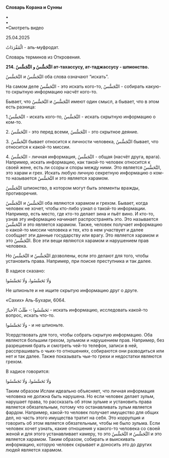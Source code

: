 **Словарь Корана и Сунны**  
  
  
  
•  
•  
•Смотреть видео  
  
25.04.2025  
  

الْمُفْرَدَاتُ - аль-муфродат.

Словарь терминов из Откровения.

  

**214. التَّحَسُّسُ و التَّجَسُّسُ ат-тахассусу, ат-таджассусу - шпионство.**

التَّحَسُّسُ и التَّجَسُّسُ оба слова означают “искать”. 

На самом деле التَّحَسُّسُ - это искать кого-то, التَّجَسُّسُ - собирать какую-то
скрытную информацию насчёт кого-то.

Бывает, что التَّحَسُّسُ и التَّجَسُّسُ имеют один смысл, а бывает, что в этом есть
разница:

1.التَّحَسُّسُ - искать кого-то, التَّجَسُّسُ - искать скрытную информацию о ком-то.

2\. التَّحَسُّسُ - это перед всеми, التَّجَسُّسُ - это скрытное деяние.

3\. التَّحَسُّسُ бывает относится к личности человека, التَّجَسُّسُ бывает, что
относится к какой-то миссии. 

4\. التَّحَسُّسُ - личная информация, التَّجَسُّسُ - общая (насчёт друга, врага).
Например, искать информацию, как такой-то человек относится к своей
жене, есть ли ссоры и споры между ними. Это является التَّحَسُّسُ, это харам и
грех. Искать любую личную секретную информацию о ком-то называется
التَّحَسُّسُ и это является харамом. 

التَّجَسُّسُ шпионство, в котором могут быть элементы вражды, противоречия.

التَّجَسُّسُ и التَّحَسُّسُ оба являются харамом и грехом. Бывает, когда человек не
хочет, чтобы кто-либо узнал о такой-то информации. Например, есть место,
где кто-то делает зина и пьёт вино. И кто-то, узнав эту информацию
начинает распространять это. Это называется التَّحَسُّسُ и это является
харамом. Также, человек получает информацию о какой-то миссии человека и
тех, кто в нем участвует и далее сообщает эти данные государству или
врагу. Это является харамом и это التَّجَسُّسُ. Все эти вещи являются харамом
и нарушением прав человека. 

Но التَّحَسُّسُ и التَّجَسُّسُ дозволены, если это делают для того, чтобы установить
права. Например, при поиске преступника и так далее. 

  

В хадисе сказано:

وَلَا تَحَسَّسُوا، وَلَا تَجَسَّسُوا

Не шпионьте и не ищите скрытую информацию друг о друге.

«Сахих» Аль-Бухари, 6064.

  

تَحَسَّسُوا :- طَلَبُ الأخبارُ - искать информацию, исследовать какой-то вопрос,
искать что-то. 

وَلَا تَجَسَّسُوا - и не шпионьте. 

Усердствовать для того, чтобы собрать скрытую информацию. Оба являются
большим грехом, зульмом и нарушением прав. Например, без разрешения
брать и смотреть чей-то телефон, записи в ней, расспрашивать о
чьих-то отношениях, собираются они разводиться или нет и так далее.
Также показывать чьи-то грехи и недостатки являются грехом. 

В хадисе говорится:

وَلَا تَحَسَّسُوا، وَلَا تَجَسَّسُوا

Таким образом Ислам идеально объясняет, что личная информация человека
не должна быть нарушена. Но если человек делает зульм, нарушает права,
то рассказать об этом зульме и установить права является обязательным,
потому что останавливать зульм является фардом. Например, какой-то
человек получает имущество для общих дел, но часть этого имущества
тратит на себя. Это коррупция и говорить об этом является обязательным,
чтобы не было зульма. Если человек хочет узнать, какие отношения у
какого-то человека со своей женой и для этого устанавливает камеру, то
это التَّحَسُّسُ и التَّجَسُّسُ и это является харамом. Таким образом, собирать и
выискивать информацию, которую человек скрывает и доносить это до других
людей является харамом.

